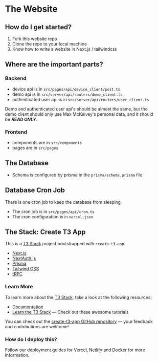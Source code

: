 # The Website

## How do I get started?

1. Fork this website repo
2. Clone the repo to your local machine
3. Know how to write a website in Next.js / tailwindcss

## Where are the important parts?

### Backend

- device api is in `src/pages/api/device_client/post.ts`
- demo api is in `src/server/api/routers/demo_client.ts`
- authenticated user api is in `src/server/api/routers/user_client.ts`

Demo and authenticated user api's should be almost the same, but the demo client should only use Max McKelvey's personal data, and it should be ***READ ONLY***.

### Frontend

- components are in `src/components`
- pages are in `src/pages`

## The Database

- Schema is configured by prisma in the `prisma/schema.prisma` file

## Database Cron Job

There is one cron job to keep the database from sleeping.

- The cron job is in `src/pages/api/cron.ts`
- The cron configuration is in `vercel.json`

## The Stack: Create T3 App

This is a [T3 Stack](https://create.t3.gg/) project bootstrapped with `create-t3-app`.

- [Next.js](https://nextjs.org)
- [NextAuth.js](https://next-auth.js.org)
- [Prisma](https://prisma.io)
- [Tailwind CSS](https://tailwindcss.com)
- [tRPC](https://trpc.io)

### Learn More

To learn more about the [T3 Stack](https://create.t3.gg/), take a look at the following resources:

- [Documentation](https://create.t3.gg/)
- [Learn the T3 Stack](https://create.t3.gg/en/faq#what-learning-resources-are-currently-available) — Check out these awesome tutorials

You can check out the [create-t3-app GitHub repository](https://github.com/t3-oss/create-t3-app) — your feedback and contributions are welcome!

### How do I deploy this?

Follow our deployment guides for [Vercel](https://create.t3.gg/en/deployment/vercel), [Netlify](https://create.t3.gg/en/deployment/netlify) and [Docker](https://create.t3.gg/en/deployment/docker) for more information.
